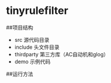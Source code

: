 # tinyrulefilter
##项目结构
* src 源代码目录
* include 头文件目录
* thirdparty 第三方库（AC自动机和glog）
* demo 示例代码

##运行方法
